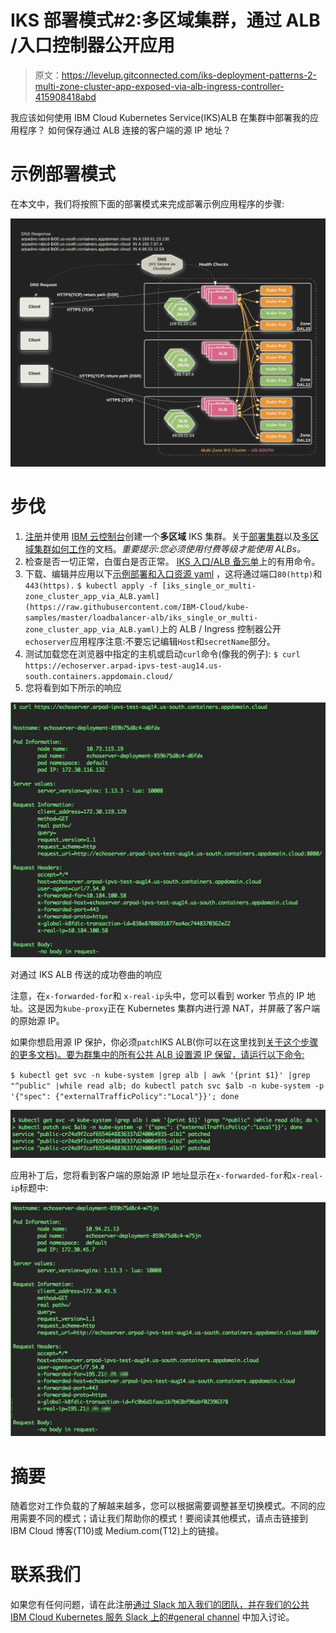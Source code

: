 # IKS 部署模式#2:多区域集群，通过 ALB /入口控制器公开应用

> 原文：<https://levelup.gitconnected.com/iks-deployment-patterns-2-multi-zone-cluster-app-exposed-via-alb-ingress-controller-415908418abd>

我应该如何使用 IBM Cloud Kubernetes Service(IKS)ALB 在集群中部署我的应用程序？
如何保存通过 ALB 连接的客户端的源 IP 地址？

# 示例部署模式

在本文中，我们将按照下面的部署模式来完成部署示例应用程序的步骤:

![](img/2e0d37ad4b2d4636bdbcc85fe8a4182f.png)

# 步伐

1.  [注册](https://console.bluemix.net/registration/premium?)并使用 [IBM 云控制台](https://console.bluemix.net/)创建一个**多区域** IKS 集群。关于[部署集群](https://console.bluemix.net/docs/containers/cs_clusters.html#clusters)以及[多区域集群如何工作](https://console.bluemix.net/docs/containers/cs_clusters_planning.html#multizone)的文档。*重要提示:您必须使用付费等级才能使用 ALBs。*
2.  检查是否一切正常，白蛋白是否正常。 [IKS 入口/ALB 备忘单](https://medium.com/@ArpadKun/ibm-cloud-kubernetes-service-ingress-alb-cheat-sheet-1-basics-4fbc1c86b886)上的有用命令。
3.  下载、编辑并应用以下[示例部署和入口资源 yaml](https://github.com/IBM-Cloud/kube-samples/blob/master/loadbalancer-alb/iks_single_or_multi-zone_cluster_app_via_ALB.yaml) ，这将通过端口`80(http)`和`443(https).`
    `$ kubectl apply -f [iks_single_or_multi-zone_cluster_app_via_ALB.yaml](https://raw.githubusercontent.com/IBM-Cloud/kube-samples/master/loadbalancer-alb/iks_single_or_multi-zone_cluster_app_via_ALB.yaml)`上的 ALB / Ingress 控制器公开`echoserver`应用程序注意:不要忘记编辑`Host`和`secretName`部分。
4.  测试加载您在浏览器中指定的主机或启动`curl`命令(像我的例子):
    `$ curl https://echoserver.arpad-ipvs-test-aug14.us-south.containers.appdomain.cloud/`
5.  您将看到如下所示的响应

![](img/794bcffb3f43d084bbe99f9e301d08df.png)

对通过 IKS ALB 传送的成功卷曲的响应

注意，在`x-forwarded-for`和 `x-real-ip`头中，您可以看到 worker 节点的 IP 地址。这是因为`kube-proxy`正在 Kubernetes 集群内进行源 NAT，并屏蔽了客户端的原始源 IP。

如果你想启用源 IP 保护，你必须`patch`IKS ALB(你可以在这里找到[关于这个步骤的更多文档)。要为群集中的所有公共 ALB 设置源 IP 保留，请运行以下命令:](https://console.bluemix.net/docs/containers/cs_ingress.html#preserve_source_ip)

`$ kubectl get svc -n kube-system |grep alb | awk '{print $1}' |grep "^public" |while read alb; do kubectl patch svc $alb -n kube-system -p '{"spec": {"externalTrafficPolicy":"Local"}}'; done`

![](img/be89e609cebcdfe32c8afa077a0923e4.png)

应用补丁后，您将看到客户端的原始源 IP 地址显示在`x-forwarded-for`和`x-real-ip`标题中:

![](img/19628235587fcb11d67f5612bf1abb74.png)

# 摘要

随着您对工作负载的了解越来越多，您可以根据需要调整甚至切换模式。不同的应用需要不同的模式；请让我们帮助你的模式！要阅读其他模式，请点击链接到 IBM Cloud 博客(T10)或 Medium.com(T12)上的链接。

# 联系我们

如果您有任何问题，请在此注册[通过 Slack 加入我们的团队，并在我们的公共 IBM Cloud Kubernetes 服务 Slack 上的#general channel](https://bxcs-slack-invite.mybluemix.net/) 中加入讨论。